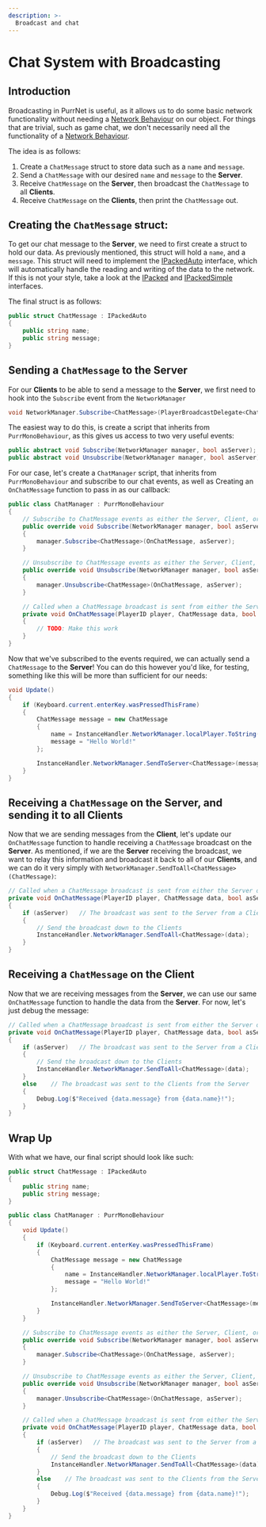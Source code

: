 ```yaml
---
description: >-
  Broadcast and chat
---
```


# Chat System with Broadcasting

## Introduction
Broadcasting in PurrNet is useful, as it allows us to do some basic network functionality without needing a [Network Behaviour](../systems-and-modules/network-identity/networkbehaviour.md) on our object. For things that are trivial, such as game chat, we don't necessarily need all the functionality of a [Network Behaviour](../systems-and-modules/network-identity/networkbehaviour.md).

The idea is as follows:
1. Create a `ChatMessage` struct to store data such as a `name` and `message`.
2. Send a `ChatMessage` with our desired `name` and `message` to the **Server**.
3. Receive `ChatMessage` on the **Server**, then broadcast the `ChatMessage` to all **Clients**.
4. Receive `ChatMessage` on the **Clients**, then print the `ChatMessage` out.

## Creating the `ChatMessage` struct:
To get our chat message to the **Server**, we need to first create a struct to hold our data. As previously mentioned, this struct will hold a `name`, and a `message`. This struct will need to implement the [IPackedAuto](../guides/networking-custom-classes-structs-and-types.md#IPackedAuto) interface, which will automatically handle the reading and writing of the data to the network. If this is not your style, take a look at the [IPacked](../guides/networking-custom-classes-structs-and-types.md#IPacked) and [IPackedSimple](../guides/networking-custom-classes-structs-and-types.md#IPackedSimple) interfaces.

The final struct is as follows:
```csharp
public struct ChatMessage : IPackedAuto
{
    public string name;
    public string message;
}
```

## Sending a `ChatMessage` to the **Server**
For our **Clients** to be able to send a message to the **Server**, we first need to hook into the `Subscribe` event from the `NetworkManager`
```csharp
void NetworkManager.Subscribe<ChatMessage>(PlayerBroadcastDelegate<ChatMessage> callback, bool asServer)
```
The easiest way to do this, is create a script that inherits from `PurrMonoBehaviour`, as this gives us access to two very useful events:

```csharp
public abstract void Subscribe(NetworkManager manager, bool asServer);
public abstract void Unsubscribe(NetworkManager manager, bool asServer);
```

For our case, let's create a `ChatManager` script, that inherits from `PurrMonoBehaviour` and subscribe to our chat events, as well as Creating an `OnChatMessage` function to pass in as our callback:

```csharp
public class ChatManager : PurrMonoBehaviour
{
    // Subscribe to ChatMessage events as either the Server, Client, or both
    public override void Subscribe(NetworkManager manager, bool asServer)
    {
        manager.Subscribe<ChatMessage>(OnChatMessage, asServer);
    }

    // Unsubscribe to ChatMessage events as either the Server, Client, or both
    public override void Unsubscribe(NetworkManager manager, bool asServer)
    {
        manager.Unsubscribe<ChatMessage>(OnChatMessage, asServer);
    }

    // Called when a ChatMessage broadcast is sent from either the Server or a Client
    private void OnChatMessage(PlayerID player, ChatMessage data, bool asServer)
    {
        // TODO: Make this work
    }
}
```

Now that we've subscribed to the events required, we can actually send a `ChatMessage` to the **Server**! You can do this however you'd like, for testing, something like this will be more than sufficient for our needs: 

```csharp
void Update()
{
    if (Keyboard.current.enterKey.wasPressedThisFrame)
    {
        ChatMessage message = new ChatMessage
        {
            name = InstanceHandler.NetworkManager.localPlayer.ToString(),
            message = "Hello World!"
        };

        InstanceHandler.NetworkManager.SendToServer<ChatMessage>(message);
    }
}
```

## Receiving a `ChatMessage` on the **Server**, and sending it to all **Clients**
Now that we are sending messages from the **Client**, let's update our `OnChatMessage` function to handle receiving a `ChatMessage` broadcast on the **Server**. As mentioned, if we are the **Server** receiving the broadcast, we want to relay this information and broadcast it back to all of our **Clients**, and we can do it very simply with `NetworkManager.SendToAll<ChatMessage>(ChatMessage)`:

```csharp
// Called when a ChatMessage broadcast is sent from either the Server or a Client
private void OnChatMessage(PlayerID player, ChatMessage data, bool asServer)
{
    if (asServer)   // The broadcast was sent to the Server from a Client
    {
        // Send the broadcast down to the Clients
        InstanceHandler.NetworkManager.SendToAll<ChatMessage>(data);
    }
}
```

## Receiving a `ChatMessage` on the **Client**
Now that we are receiving messages from the **Server**, we can use our same `OnChatMessage` function to handle the data from the **Server**. For now, let's just debug the message:

```csharp
// Called when a ChatMessage broadcast is sent from either the Server or a Client
private void OnChatMessage(PlayerID player, ChatMessage data, bool asServer)
{
    if (asServer)   // The broadcast was sent to the Server from a Client
    {
        // Send the broadcast down to the Clients
        InstanceHandler.NetworkManager.SendToAll<ChatMessage>(data);
    }
    else    // The broadcast was sent to the Clients from the Server
    {
        Debug.Log($"Received {data.message} from {data.name}!");
    }
}
```

## Wrap Up
With what we have, our final script should look like such:

```csharp
public struct ChatMessage : IPackedAuto
{
    public string name;
    public string message;
}

public class ChatManager : PurrMonoBehaviour
{
    void Update()
    {
        if (Keyboard.current.enterKey.wasPressedThisFrame)
        {
            ChatMessage message = new ChatMessage
            {
                name = InstanceHandler.NetworkManager.localPlayer.ToString(),
                message = "Hello World!"
            };

            InstanceHandler.NetworkManager.SendToServer<ChatMessage>(message);
        }
    }

    // Subscribe to ChatMessage events as either the Server, Client, or both
    public override void Subscribe(NetworkManager manager, bool asServer)
    {
        manager.Subscribe<ChatMessage>(OnChatMessage, asServer);
    }

    // Unsubscribe to ChatMessage events as either the Server, Client, or both
    public override void Unsubscribe(NetworkManager manager, bool asServer)
    {
        manager.Unsubscribe<ChatMessage>(OnChatMessage, asServer);
    }

    // Called when a ChatMessage broadcast is sent from either the Server or a Client
    private void OnChatMessage(PlayerID player, ChatMessage data, bool asServer)
    {
        if (asServer)   // The broadcast was sent to the Server from a Client
        {
            // Send the broadcast down to the Clients
            InstanceHandler.NetworkManager.SendToAll<ChatMessage>(data);
        }
        else    // The broadcast was sent to the Clients from the Server
        {
            Debug.Log($"Received {data.message} from {data.name}!");
        }
    }
}
```
